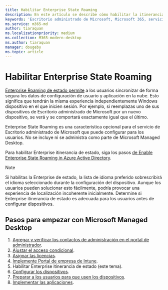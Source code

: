 ```yaml
---
title: Habilitar Enterprise State Roaming
description: En este artículo se describe cómo habilitar la itinerancia de estado de empresa
keywords: 'Escritorio administrado de Microsoft, Microsoft 365, servicio, documentación'
ms.service: m365-md
author: tiaraquan
ms.localizationpriority: medium
ms.collection: M365-modern-desktop
ms.author: tiaraquan
manager: dougeby
ms.topic: article
---
```


# <a name="enable-enterprise-state-roaming"></a>Habilitar Enterprise State Roaming

[Enterprise Roaming de estado permite](/azure/active-directory/devices/enterprise-state-roaming-overview) a los usuarios sincronizar de forma segura los datos de configuración de usuario y aplicación en la nube. Esto significa que tendrán la misma experiencia independientemente Windows dispositivo en el que inicien sesión. Por ejemplo, si reemplazas uno de sus dispositivos de Escritorio administrado de Microsoft por un nuevo dispositivo, se verá y se comportará exactamente igual que el último.

Enterprise State Roaming es una característica opcional para el servicio de Escritorio administrado de Microsoft que puede configurar para los usuarios. No se incluye ni se administra como parte de Microsoft Managed Desktop.

Para habilitar Enterprise itinerancia de estado, siga los pasos [de Enable Enterprise State Roaming in Azure Active Directory](/azure/active-directory/devices/enterprise-state-roaming-enable).

>[!NOTE]
>Si habilitas la Enterprise de estado, la lista de idioma preferido sobrescribirá el idioma seleccionado durante la configuración del dispositivo. Aunque los usuarios pueden solucionar esto fácilmente, podría provocar una experiencia de localización incoherente inicialmente. Determine si Enterprise itinerancia de estado es adecuada para los usuarios antes de configurar dispositivos.

## <a name="steps-to-get-started-with-microsoft-managed-desktop"></a>Pasos para empezar con Microsoft Managed Desktop

1. [Agregar y verificar los contactos de administración en el portal de administrador](add-admin-contacts.md).
2. [Ajustar el acceso condicional](conditional-access.md).
3. [Asignar las licencias](assign-licenses.md).
4. [Implemente Portal de empresa de Intune](company-portal.md).
5. Habilitar Enterprise itinerancia de estado (este tema).
6. [Configurar los dispositivos](set-up-devices.md).
7. [Preparar a los usuarios para que usen los dispositivos](get-started-devices.md).
8. [Implementar las aplicaciones](deploy-apps.md).

